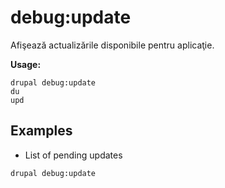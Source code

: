 # debug:update
Afişează actualizările disponibile pentru aplicaţie.

**Usage:**
```
drupal debug:update
du
upd
```

## Examples
* List of pending updates
```
drupal debug:update
```
